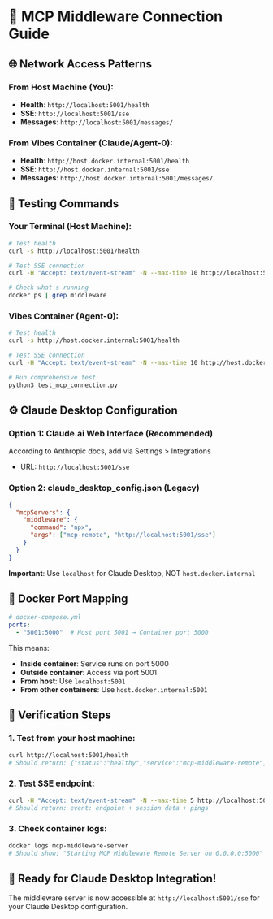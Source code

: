 # 🔗 MCP Middleware Connection Guide

## 🌐 Network Access Patterns

### **From Host Machine (You):**
- **Health**: `http://localhost:5001/health`
- **SSE**: `http://localhost:5001/sse`  
- **Messages**: `http://localhost:5001/messages/`

### **From Vibes Container (Claude/Agent-0):**
- **Health**: `http://host.docker.internal:5001/health`
- **SSE**: `http://host.docker.internal:5001/sse`
- **Messages**: `http://host.docker.internal:5001/messages/`

## 📱 Testing Commands

### **Your Terminal (Host Machine):**
```bash
# Test health
curl -s http://localhost:5001/health

# Test SSE connection
curl -H "Accept: text/event-stream" -N --max-time 10 http://localhost:5001/sse

# Check what's running
docker ps | grep middleware
```

### **Vibes Container (Agent-0):**
```bash
# Test health  
curl -s http://host.docker.internal:5001/health

# Test SSE connection
curl -H "Accept: text/event-stream" -N --max-time 10 http://host.docker.internal:5001/sse

# Run comprehensive test
python3 test_mcp_connection.py
```

## ⚙️ Claude Desktop Configuration

### **Option 1: Claude.ai Web Interface (Recommended)**
According to Anthropic docs, add via Settings > Integrations
- URL: `http://localhost:5001/sse`

### **Option 2: claude_desktop_config.json (Legacy)**
```json
{
  "mcpServers": {
    "middleware": {
      "command": "npx",
      "args": ["mcp-remote", "http://localhost:5001/sse"]
    }
  }
}
```

**Important**: Use `localhost` for Claude Desktop, NOT `host.docker.internal`

## 🐳 Docker Port Mapping
```yaml
# docker-compose.yml
ports:
  - "5001:5000"  # Host port 5001 → Container port 5000
```

This means:
- **Inside container**: Service runs on port 5000
- **Outside container**: Access via port 5001
- **From host**: Use `localhost:5001`
- **From other containers**: Use `host.docker.internal:5001`

## 🧪 Verification Steps

### **1. Test from your host machine:**
```bash
curl http://localhost:5001/health
# Should return: {"status":"healthy","service":"mcp-middleware-remote","loaded_mcps":0}
```

### **2. Test SSE endpoint:**
```bash
curl -H "Accept: text/event-stream" -N --max-time 5 http://localhost:5001/sse
# Should return: event: endpoint + session data + pings
```

### **3. Check container logs:**
```bash
docker logs mcp-middleware-server
# Should show: "Starting MCP Middleware Remote Server on 0.0.0.0:5000"
```

## 🎯 Ready for Claude Desktop Integration!

The middleware server is now accessible at `http://localhost:5001/sse` for your Claude Desktop configuration.
